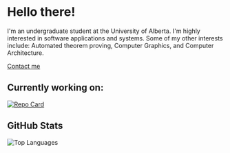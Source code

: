 # Hello there!

I'm an undergraduate student at the University of Alberta. I'm highly interested in software applications and systems.
Some of my other interests include: Automated theorem proving, Computer Graphics, and Computer Architecture.

[Contact me](https://www.linkedin.com/in/harsh-gill/)

## Currently working on:

<div>
  <a href="https://github.com/349gill/lane-detection">
    <img src="https://github-readme-stats.vercel.app/api/pin/?username=349gill&repo=lane-detection&theme=dark" alt="Repo Card"/>
  </a>
</div>

## GitHub Stats

<div>
  <picture>
    <source 
      srcset="https://github-readme-stats.vercel.app/api/top-langs/?username=349gill&theme=dark&layout=donut-vertical"
    />
    <source
      srcset="https://github-readme-stats.vercel.app/api/top-langs/?username=349gill&theme=dark&layout=donut"
    />
    <img src="https://github-readme-stats.vercel.app/api/top-langs/?username=349gill&theme=dark&layout=donut" alt="Top Languages"/>
  </picture>
</div>
